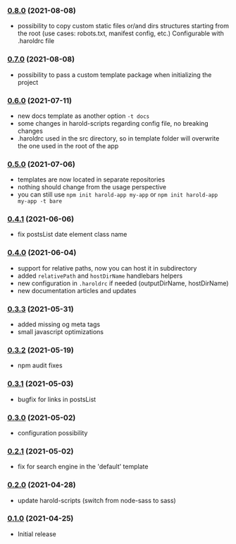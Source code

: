 ### [0.8.0](https://github.com/juliancwirko/create-harold-app/releases/tag/v0.7.0) (2021-08-08)

- possibility to copy custom static files or/and dirs structures starting from the root (use cases: robots.txt, manifest config, etc.) Configurable with .haroldrc file

### [0.7.0](https://github.com/juliancwirko/create-harold-app/releases/tag/v0.7.0) (2021-08-08)

- possibility to pass a custom template package when initializing the project

### [0.6.0](https://github.com/juliancwirko/create-harold-app/releases/tag/v0.6.0) (2021-07-11)

- new docs template as another option `-t docs`
- some changes in harold-scripts regarding config file, no breaking changes
- .haroldrc used in the src directory, so in template folder will overwrite the one used in the root of the app

### [0.5.0](https://github.com/juliancwirko/create-harold-app/releases/tag/v0.5.0) (2021-07-06)

- templates are now located in separate repositories
- nothing should change from the usage perspective
- you can still use `npm init harold-app my-app` or `npm init harold-app my-app -t bare`

### [0.4.1](https://github.com/juliancwirko/create-harold-app/releases/tag/v0.4.1) (2021-06-06)

- fix postsList date element class name

### [0.4.0](https://github.com/juliancwirko/create-harold-app/releases/tag/v0.4.0) (2021-06-04)

- support for relative paths, now you can host it in subdirectory
- added `relativePath` and `hostDirName` handlebars helpers
- new configuration in `.haroldrc` if needed (outputDirName, hostDirName)
- new documentation articles and updates

### [0.3.3](https://github.com/juliancwirko/create-harold-app/releases/tag/v0.3.3) (2021-05-31)

- added missing og meta tags
- small javascript optimizations

### [0.3.2](https://github.com/juliancwirko/create-harold-app/releases/tag/v0.3.2) (2021-05-19)

- npm audit fixes

### [0.3.1](https://github.com/juliancwirko/create-harold-app/releases/tag/v0.3.1) (2021-05-03)

- bugfix for links in postsList

### [0.3.0](https://github.com/juliancwirko/create-harold-app/releases/tag/v0.3.0) (2021-05-02)

- configuration possibility

### [0.2.1](https://github.com/juliancwirko/create-harold-app/releases/tag/v0.2.1) (2021-05-02)

- fix for search engine in the 'default' template

### [0.2.0](https://github.com/juliancwirko/create-harold-app/releases/tag/v0.2.0) (2021-04-28)

- update harold-scripts (switch from node-sass to sass)

### [0.1.0](https://github.com/juliancwirko/create-harold-app/releases/tag/v0.1.0) (2021-04-25)

- Initial release
